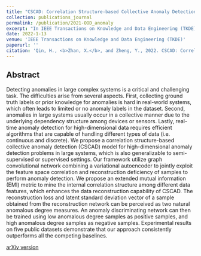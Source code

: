```yaml
---
title: "CSCAD: Correlation Structure-based Collective Anomaly Detection in Complex System"
collection: publications_journal
permalink: /publication/2021-OOD_anomaly
excerpt: "In IEEE Transactions on Knowledge and Data Engineering (TKDE). "
date: 2022-1-13
venue: 'IEEE Transactions on Knowledge and Data Engineering (TKDE)'
paperurl: ''
citation: 'Qin, H., <b>Zhan, X.</b>, and Zheng, Y., 2022. CSCAD: Correlation Structure-based Collective Anomaly Detection in Complex System. In <i>IEEE Transactions on Knowledge and Data Engineering (TKDE)</i>.'
---
```


Abstract
---

Detecting anomalies in large complex systems is a critical and challenging task. The difficulties arise from several aspects. First, collecting ground truth labels or prior knowledge for anomalies is hard in real-world systems, which often leads to limited or no anomaly labels in the dataset. Second, anomalies in large systems usually occur in a collective manner due to the underlying dependency structure among devices or sensors. Lastly, real-time anomaly detection for high-dimensional data requires efficient algorithms that are capable of handling different types of data (i.e. continuous and discrete). We propose a correlation structure-based collective anomaly detection (CSCAD) model for high-dimensional anomaly detection problems in large systems, which is also generalizable to semi-supervised or supervised settings. Our framework utilize graph convolutional network combining a variational autoencoder to jointly exploit the feature space correlation and reconstruction deficiency of samples to perform anomaly detection. We propose an extended mutual information (EMI) metric to mine the internal correlation structure among different data features, which enhances the data reconstruction capability of CSCAD. The reconstruction loss and latent standard deviation vector of a sample obtained from the reconstruction network can be perceived as two natural anomalous degree measures. An anomaly discriminating network can then be trained using low anomalous degree samples as positive samples, and high anomalous degree samples as negative samples. Experimental results on five public datasets demonstrate that our approach consistently outperforms all the competing baselines.


[arXiv version](https://arxiv.org/abs/2105.14476)